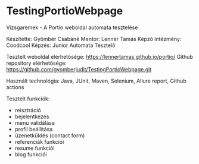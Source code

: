 # TestingPortioWebpage
Vizsgaremek - A Portio weboldal automata tesztelése

Készítette: Gyömbér Csabáné
Mentor: Lenner Tamás
Képző intézmény: Coodcool
Képzés: Junior Automata Tesztelő

Tesztelt weboldal elérhetősége: https://lennertamas.github.io/portio/ 
Github repository elérhetősége: https://github.com/gyomberjudit/TestingPortioWebpage.git

Használt technológia:
Java, JUnit, Maven, Selenium, Allure report, Github actions

Tesztelt funkciók:
- reisztráció
- bejelentkezés
- menu validálása
- profil beállítása
- üzenetküldés (contact form)
- referenciák funkciói
- resume funkciói
- blog funkciói
